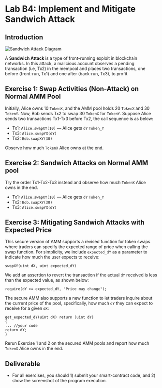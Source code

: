 Lab B4: Implement and Mitigate Sandwich Attack
===

Introduction
---
![Sandwich Attack Diagram](./lab-amm-sandwich.jpg)

A **Sandwich Attack** is a type of front-running exploit in blockchain networks. In this attack, a malicious account observes a pending transaction (i.e, Tx2) in the mempool and places two transactions, one before (front-run, Tx1) and one after (back-run, Tx3), to profit.

Exercise 1: Swap Activities (Non-Attack) on Normal AMM Pool
---

Initially, Alice owns 10 `TokenX`, and the AMM pool holds 20 `TokenX` and 30 `TokenY`. Now, Bob sends Tx2 to swap 30 `TokenX` for `TokenY`. Suppose Alice sends two transactions Tx1-Tx3 before Tx2, the call sequence is as below:  
- Tx1: `Alice.swapXY(10)`  — Alice gets `dY` `Token_Y`  
- Tx3: `Alice.swapYX(dY)`  
- Tx2: `Bob.swapXY(30)`

Observe how much `TokenX` Alice owns at the end.

Exercise 2: Sandwich Attacks on Normal AMM pool
---
Try the order Tx1-Tx2-Tx3 instead and observe how much `TokenX` Alice owns in the end.

- Tx1: `Alice.swapXY(10)` — Alice gets `dY` `Token_Y`  
- Tx2: `Bob.swapXY(30)`  
- Tx3: `Alice.swapYX(dY)`

Exercise 3: Mitigating Sandwich Attacks with Expected Price
---

This secure version of AMM supports a revised function for token swaps where traders can specify the expected range of price when calling the swap function. For simplicity, we include `expected_dY` as a parameter to indicate how much the user expects to receive:
```
swapXY(uint dX, uint expected_dY)
```
We add an assertion to revert the transaction if the actual `dY` received is less than the expected value, as shown below:
```
require(dY >= expected_dY, "Price may change");
```
The secure AMM also supports a new function to let traders inquire about the current price of the pool, specifically, how much `dY` they can expect to receive for a given `dX`:
```
get_expected_dY(uint dX) return (uint dY)
{
... //your code
return dY;
}
```
Rerun Exercise 1 and 2 on the secured AMM pools and report how much `TokenX` Alice owns in the end.

Deliverable
---

- For all exercises, you should 1) submit your smart-contract code, and 2) show the screenshot of the program execution. 


